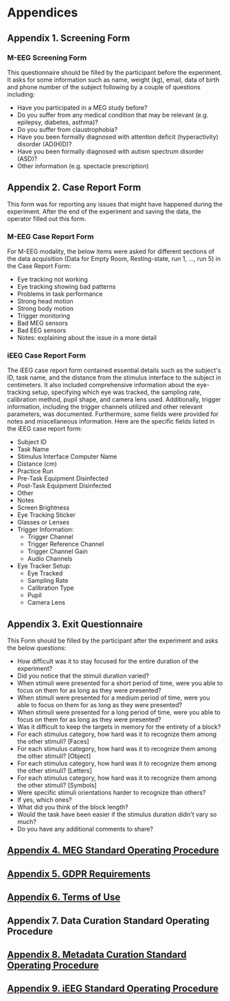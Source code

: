 # Appendices

## Appendix 1. Screening Form

### M-EEG Screening Form

This questionnaire should be filled by the participant before the experiment. It asks for some information such as name, weight (kg), email, data of birth and phone number of the subject following by a couple of questions including:

* Have you participated in a MEG study before?
* Do you suffer from any medical condition that may be relevant (e.g. epilepsy, diabetes, asthma)?
* Do you suffer from claustrophobia?
* Have you been formally diagnosed with attention deficit (hyperactivity) disorder (AD(H)D)?
* Have you been formally diagnosed with autism spectrum disorder (ASD)?
* Other information (e.g. spectacle prescription)

## Appendix 2. Case Report Form

This form was for reporting any issues that might have happened during the experiment. After the end of the experiment and saving the data, the operator filled out this form.

### M-EEG Case Report Form

For M-EEG modality, the below items were asked for different sections of the data acquisition (Data for Empty Room, Resting-state, run 1, …, run 5) in the Case Report Form:

* Eye tracking not working
* Eye tracking showing bad patterns
* Problems in task performance
* Strong head motion
* Strong body motion
* Trigger monitoring
* Bad MEG sensors
* Bad EEG sensors
* Notes: explaining about the issue in a more detail

### iEEG Case Report Form

The iEEG case report form contained essential details such as the subject's ID, task name, and the distance from the stimulus interface to the subject in centimeters. It also included comprehensive information about the eye-tracking setup, specifying which eye was tracked, the sampling rate, calibration method, pupil shape, and camera lens used. Additionally, trigger information, including the trigger channels utilized and other relevant parameters, was documented. Furthermore, some fields were provided for notes and miscellaneous information. Here are the specific fields listed in the iEEG case report form:

- Subject ID
- Task Name
- Stimulus Interface Computer Name
- Distance (cm)
- Practice Run
- Pre-Task Equipment Disinfected
- Post-Task Equipment Disinfected
- Other
- Notes
- Screen Brightness
- Eye Tracking Sticker
- Glasses or Lenses
- Trigger Information:
    - Trigger Channel
    - Trigger Reference Channel
    - Trigger Channel Gain
    - Audio Channels
- Eye Tracker Setup:
    - Eye Tracked
    - Sampling Rate
    - Calibration Type
    - Pupil
    - Camera Lens

## Appendix 3. Exit Questionnaire

This Form should be filled by the participant after the experiment and asks the below questions:

* How difficult was it to stay focused for the entire duration of the experiment?
* Did you notice that the stimuli duration varied?
* When stimuli were presented for a short period of time, were you able to focus on them for as long as they were presented?
* When stimuli were presented for a medium period of time, were you able to focus on them for as long as they were presented?
* When stimuli were presented for a long period of time, were you able to focus on them for as long as they were presented?
* Was it difficult to keep the targets in memory for the entirety of a block?
* For each stimulus category, how hard was it to recognize them among the other stimuli? [Faces]
* For each stimulus category, how hard was it to recognize them among the other stimuli? [Object]
* For each stimulus category, how hard was it to recognize them among the other stimuli? [Letters]
* For each stimulus category, how hard was it to recognize them among the other stimuli? [Symbols]
* Were specific stimuli orientations harder to recognize than others?
* If yes, which ones?
* What did you think of the block length?
* Would the task have been easier if the stimulus duration didn't vary so much?
* Do you have any additional comments to share?

## <a href="https://github.com/Cogitate-consortium/cogitate-data/blob/main/assets/documentation_v1.0/linked_files_v1.0/MEG%20SOP_v1.0.pdf" target="_blank">Appendix 4. MEG Standard Operating Procedure</a>

## <a href="https://github.com/Cogitate-consortium/cogitate-data/blob/main/assets/documentation_v1.0/linked_files_v1.0/Cogitate_GDPR_v1.pdf" target="_blank">Appendix 5. GDPR Requirements</a>

## <a href="https://github.com/Cogitate-consortium/cogitate-data/blob/main/assets/documentation_v1.0/linked_files_v1.0/Cogitate_ToU_v1.pdf" target="_blank">Appendix 6. Terms of Use</a>

## Appendix 7. Data Curation Standard Operating Procedure

## <a href="https://github.com/Cogitate-consortium/cogitate-data/blob/main/assets/documentation_v1.1/linked_files_v1.1/metadata-curation-doc_2024-05-14_v1.0.pdf" target="_blank">Appendix 8. Metadata Curation Standard Operating Procedure</a>

## <a href="https://github.com/Cogitate-consortium/cogitate-data/blob/main/assets/documentation_v1.1/linked_files_v1.1/SOP%20iEEG%20General_v2.pdf" target="_blank">Appendix 9. iEEG Standard Operating Procedure</a>